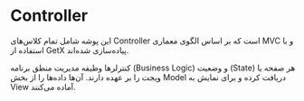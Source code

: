 # Controller

این پوشه شامل تمام کلاس‌های Controller است که بر اساس الگوی معماری MVC و با استفاده از GetX پیاده‌سازی شده‌اند.

کنترلرها وظیفه مدیریت منطق برنامه (Business Logic) و وضعیت (State) هر صفحه یا ویجت را بر عهده دارند. آن‌ها داده‌ها را از بخش Model دریافت کرده و برای نمایش به View آماده می‌کنند.